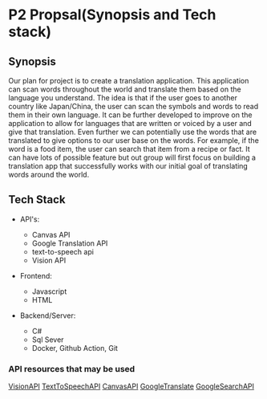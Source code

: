 # P2 Propsal(Synopsis and Tech stack)

## Synopsis

Our plan for project is to create a translation application. This application can scan words throughout the world and translate them based on the language you understand. The idea is that if the user goes to another country like Japan/China, the user can scan the symbols and words to read them in their own language. It can be further developed to improve on the application to allow for languages that are written or voiced by a user and give that translation. Even further we can potentially use the words that are translated to give options to our user base on the words. For example, if the word is a food item, the user can search that item from a recipe or fact. It can have lots of possible feature but out group will first focus on building a translation app that successfully works with our initial goal of translating words around the world.

## Tech Stack

- API's:
  - Canvas API
  - Google Translation API
  - text-to-speech api
  - Vision API

- Frontend:
  - Javascript
  - HTML

- Backend/Server:
  - C#
  - Sql Sever
  - Docker, Github Action, Git

### API resources that may be used

[VisionAPI](https://cloud.google.com/vision)
[TextToSpeechAPI](https://cloud.google.com/text-to-speech)
[CanvasAPI](https://developer.mozilla.org/en-US/docs/Web/API/Canvas_API)
[GoogleTranslate](https://www.blogofpi.com/using-google-translation-api-with-dotnet-core/)
[GoogleSearchAPI](https://developers.google.com/custom-search/v1/introduction)